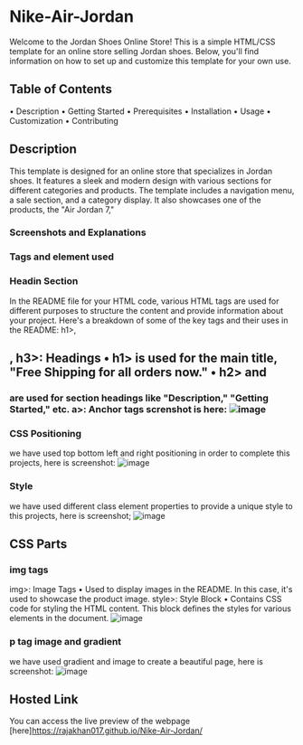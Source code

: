 # Nike-Air-Jordan
Welcome to the Jordan Shoes Online Store! This is a simple HTML/CSS template for an online store selling Jordan shoes.
Below, you'll find information on how to set up and customize this template for your own use.
## Table of Contents
• Description
• Getting Started
• Prerequisites
• Installation
• Usage
• Customization
• Contributing
## Description
This template is designed for an online store that specializes in Jordan shoes. It features a sleek and modern design with various sections for different categories and products.
The template includes a navigation menu, a sale section, and a category display.
It also showcases one of the products, the "Air Jordan 7,"
### Screenshots and Explanations
### Tags and element used
### Headin Section
In the README file for your HTML code, various HTML tags are used for different purposes to structure the content and provide information about your project. Here's a breakdown of some of the key tags and their uses in the README:
h1>,<h2>, h3>: Headings
• h1> is used for the main title, "Free Shipping for all orders now."
• h2> and <h3> are used for section headings like "Description," "Getting Started," etc.
a>: Anchor tags
screnshot is here:
![image](https://github.com/rajakhan017/Nike-Air-Jordan/assets/135150598/97916555-99e1-4170-8db4-83dc8daa0bd8)
### CSS Positioning
we have used top bottom left and right positioning in order to complete this projects, here is screenshot:
![image](https://github.com/rajakhan017/Nike-Air-Jordan/assets/135150598/1a26d81a-93e7-4932-a8fe-ab34e6dd39a7)
### Style
we have used different class element properties to provide a unique style to this projects, here is screenshot;
![image](https://github.com/rajakhan017/Nike-Air-Jordan/assets/135150598/31057eac-d419-40c8-92ce-ca116713895d)
## CSS Parts
### img tags
img>: Image Tags
• Used to display images in the README. In this case, it's used to showcase the product image.
style>: Style Block
• Contains CSS code for styling the HTML content. This block defines the styles for various elements in the document.
![image](https://github.com/rajakhan017/Nike-Air-Jordan/assets/135150598/31a64026-8dee-46bd-aee2-d7e5f68de685)

  ### p tag image and gradient 
we have used gradient and image to create a beautiful page, here is screenshot:
![image](https://github.com/rajakhan017/Nike-Air-Jordan/assets/135150598/d8b4a611-fdc4-4b9e-a8ed-5b18348d806e)
## Hosted Link
You can access the live preview of the webpage [here]https://rajakhan017.github.io/Nike-Air-Jordan/




